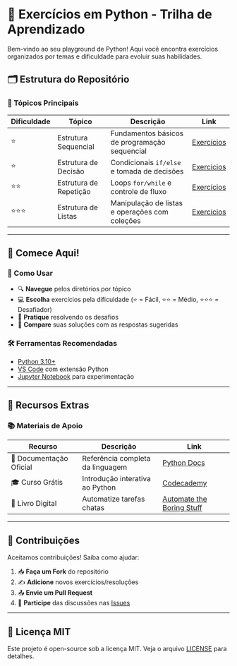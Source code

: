 # 🐍 Exercícios em Python - Trilha de Aprendizado

Bem-vindo ao seu playground de Python! Aqui você encontra exercícios organizados por temas e dificuldade para evoluir suas habilidades.

## 🗂️ Estrutura do Repositório

### 📌 Tópicos Principais

| Dificuldade | Tópico                  | Descrição                                                                 | Link                                                                 |
|-------------|-------------------------|---------------------------------------------------------------------------|----------------------------------------------------------------------|
| ⭐️         | Estrutura Sequencial    | Fundamentos básicos de programação sequencial                             | [Exercícios](./Estrutura%20Sequencial/exercicios.md)                 |
| ⭐️         | Estrutura de Decisão    | Condicionais `if/else` e tomada de decisões                               | [Exercícios](./Estrutura%20De%20Decis%C3%A3o/exercicios.md)          |
| ⭐️⭐️       | Estrutura de Repetição  | Loops `for/while` e controle de fluxo                                     | [Exercícios](./Estrutura%20De%20Repeti%C3%A7%C3%A3o/exercicios.md)   |
| ⭐️⭐️⭐️     | Estrutura de Listas     | Manipulação de listas e operações com coleções                            | [Exercícios](./Estrutura%20De%20Listas/exercicios.md)                |

---

## 🚀 Comece Aqui!

### 📌 Como Usar
- 🔍 **Navegue** pelos diretórios por tópico
- 💻 **Escolha** exercícios pela dificuldade (⭐️ = Fácil, ⭐️⭐️ = Médio, ⭐️⭐️⭐️ = Desafiador)
- 🧠 **Pratique** resolvendo os desafios
- 🔄 **Compare** suas soluções com as respostas sugeridas

### 🛠️ Ferramentas Recomendadas
- [Python 3.10+](https://www.python.org/downloads/)
- [VS Code](https://code.visualstudio.com/) com extensão Python
- [Jupyter Notebook](https://jupyter.org/) para experimentação

---

## 🌟 Recursos Extras

### 📚 Materiais de Apoio
| Recurso | Descrição | Link |
|---------|-----------|------|
| 📖 Documentação Oficial | Referência completa da linguagem | [Python Docs](https://docs.python.org/3/) |
| 🎓 Curso Grátis | Introdução interativa ao Python | [Codecademy](https://www.codecademy.com/learn/learn-python-3) |
| 📘 Livro Digital | Automatize tarefas chatas | [Automate the Boring Stuff](https://automatetheboringstuff.com/) |

---

## 🤝 Contribuições
Aceitamos contribuições! Saiba como ajudar:

1. 📥 **Faça um Fork** do repositório
2. ✍️ **Adicione** novos exercícios/resoluções
3. 📤 **Envie um Pull Request**
4. 🎉 **Participe** das discussões nas [Issues](link-para-issues)

---

## 📜 Licença MIT
Este projeto é open-source sob a licença MIT. Veja o arquivo [LICENSE](LICENSE) para detalhes.
